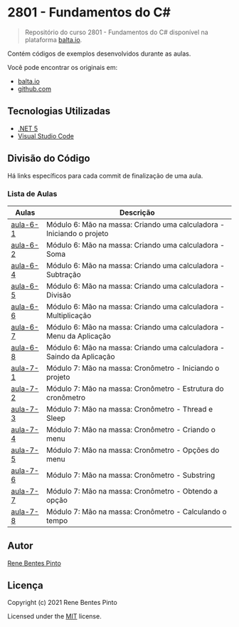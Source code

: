 # 2801 - Fundamentos do C\#

> Repositório do curso 2801 - Fundamentos do C# disponível na plataforma [balta.io](https://balta.io).

Contém códigos de exemplos desenvolvidos durante as aulas.

Você pode encontrar os originais em:

- [balta.io](https://balta.io/cursos/fundamentos-csharp)
- [github.com](https://github.com/balta-io/2801)

## Tecnologias Utilizadas

- [.NET 5](https://dotnet.microsoft.com/download)
- [Visual Studio Code](https://code.visualstudio.com/download)

## Divisão do Código

Há links específicos para cada commit de finalização de uma aula.

### Lista de Aulas

| Aulas                            | Descrição                                                             |
| -------------------------------- | --------------------------------------------------------------------- |
| [aula-6-1](../../commit/cd77a90) | Módulo 6: Mão na massa: Criando uma calculadora - Iniciando o projeto |
| [aula-6-2](../../commit/63971bf) | Módulo 6: Mão na massa: Criando uma calculadora - Soma                |
| [aula-6-4](../../commit/ef61209) | Módulo 6: Mão na massa: Criando uma calculadora - Subtração           |
| [aula-6-5](../../commit/c04a45f) | Módulo 6: Mão na massa: Criando uma calculadora - Divisão             |
| [aula-6-6](../../commit/d5bbfb3) | Módulo 6: Mão na massa: Criando uma calculadora - Multiplicação       |
| [aula-6-7](../../commit/7892d1d) | Módulo 6: Mão na massa: Criando uma calculadora - Menu da Aplicação   |
| [aula-6-8](../../commit/106d7f4) | Módulo 6: Mão na massa: Criando uma calculadora - Saindo da Aplicação |
| [aula-7-1](../../commit/3299cba) | Módulo 7: Mão na massa: Cronômetro - Iniciando o projeto              |
| [aula-7-2](../../commit/50cc0fa) | Módulo 7: Mão na massa: Cronômetro - Estrutura do cronômetro          |
| [aula-7-3](../../commit/0e259db) | Módulo 7: Mão na massa: Cronômetro - Thread e Sleep                   |
| [aula-7-4](../../commit/09aa9c8) | Módulo 7: Mão na massa: Cronômetro - Criando o menu                   |
| [aula-7-5](../../commit/ee38a39) | Módulo 7: Mão na massa: Cronômetro - Opções do menu                   |
| [aula-7-6](../../commit/aead19b) | Módulo 7: Mão na massa: Cronômetro - Substring                        |
| [aula-7-7](../../commit/5999884) | Módulo 7: Mão na massa: Cronômetro - Obtendo a opção                  |
| [aula-7-8](../../commit/fe9af70) | Módulo 7: Mão na massa: Cronômetro - Calculando o tempo               |

## Autor

[Rene Bentes Pinto](http://github.com/renebentes)

## Licença

Copyright (c) 2021 Rene Bentes Pinto

Licensed under the [MIT](LICENSE) license.
